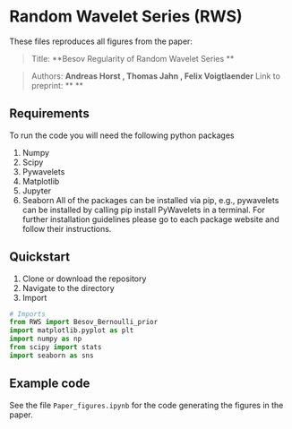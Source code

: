 # Random Wavelet Series (RWS)

These files reproduces all figures from the paper:

> Title: **Besov Regularity of Random Wavelet Series **

> Authors: **Andreas Horst , Thomas Jahn , Felix Voigtlaender**
> Link to preprint: ** **
## Requirements
To run the code you will need the following python packages
1. Numpy
2. Scipy
3. Pywavelets
4. Matplotlib
5. Jupyter
6. Seaborn
All of the packages can be installed via pip, e.g., pywavelets can be installed by calling pip install PyWavelets in a terminal.
For further installation guidelines please go to each package website and follow their instructions.

## Quickstart

1. Clone or download the repository
2. Navigate to the directory
3. Import 

```python
# Imports
from RWS import Besov_Bernoulli_prior
import matplotlib.pyplot as plt
import numpy as np
from scipy import stats
import seaborn as sns

```

## Example code 

See the file `Paper_figures.ipynb` for the code generating the figures in the paper.
